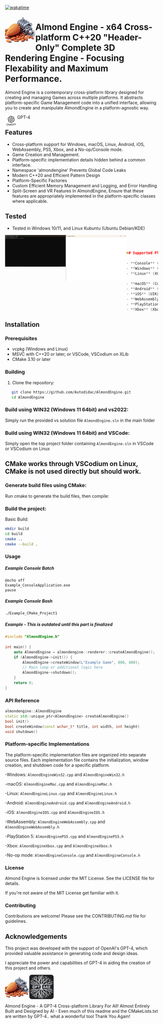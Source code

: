 [![wakatime](https://wakatime.com/badge/user/17eacdf5-0954-4233-89e5-cf09a2e230eb/project/69be8a22-0968-4157-a25c-ba228e92d6de.svg)](https://wakatime.com/badge/user/17eacdf5-0954-4233-89e5-cf09a2e230eb/project/69be8a22-0968-4157-a25c-ba228e92d6de)

<img align="left" src="images/AlmondEngine.jpg" width="100px"/>



# Almond Engine - x64 Cross-platform C++20 "Header-Only" Complete 3D Rendering Engine - Focusing Flexability and Maximum Performance.




Almond Engine is a contemporary cross-platform library designed for creating and managing Games across multiple platforms. It abstracts platform-specific Game Management code into a unified interface, allowing you to create and manipulate AlmondEngine in a platform-agnostic way. 


<img align="left" src="images/gpt.jpg" width="40px"/>GPT-4



## Features


- Cross-platform support for Windows, macOS, Linux, Android, iOS, WebAssembly, PS5, Xbox, and a No-op/Console mode.
- Game Creation and Management.
- Platform-specific implementation details hidden behind a common interface.
- Namespace 'almondengine' Prevents Global Code Leaks
- Modern C++20 and Efficient Pattern Design
- Platform-Specific Factories
- Custom Efficient Memory Management and Logging, and Error Handling
- Split-Screen and VR Features
In AlmondEngine, Ensure that these features are appropriately implemented in the platform-specific classes where applicable.



## Tested

- Tested in Windows 10/11, and Linux Kubuntu (Ubuntu Debian/KDE)

<img align="left" src="images/1.png" width="200px"/>

<img align="left" src="images/4.png" width="200px"/>

```cpp



## Supported Platforms

- **Console** (Headless mode)
- **Windows** (Win32)
- **Linux** (XCB or XLib) (XCB planned, XLib Working!)

- **macOS** (Cocoa) (planned)
- **Android** (Android) (planned)
- **iOS** (UIKit) (planned)
- **WebAssembly** (Emscripten) (planned)
- **PlayStation 5** (PS5) (planned)
- **Xbox** (Xbox) (planned)

```

## Installation



### Prerequisites

- vcpkg (Windows and Linux)
- MSVC with C++20 or later, or VSCode, VSCodium on XLib
- CMake 3.10 or later




### Building

1. Clone the repository:
```sh
   git clone https://github.com/Autodidac/AlmondEngine.git
   cd AlmondEngine
```




### Build using WIN32 (Windows 11 64bit) and vs2022:
Simply run the provided vs solution file `AlmondEngine.sln` in the main folder

### Build using WIN32 (Windows 11 64bit) and VSCode:
Simply open the top project folder containing `AlmondEngine.sln` in VSCode or VSCodium on Linux


## CMake works through VSCodium on Linux, CMake is not used directly but should work.

### Generate build files using CMake:
Run cmake to generate the build files, then compile:





### Build the project:
Basic Build:
```sh
mkdir build
cd build
cmake ..
cmake --build .
```


### Usage


##### Example Console Batch
```batch
@echo off
Example_ConsoleApplication.exe 
pause
```
##### Example Console Bash
```bash
./Example_CMake_Project1 
```



##### Example - This is outdated until this part is finalized
```cpp
#include "AlmondEngine.h"

int main() {
    auto AlmondEngine = almondengine::renderer::createAlmondEngine();
    if (AlmondEngine->init()) {
        AlmondEngine->createWindow(L"Example Game", 800, 600);
        // Main loop or additional logic here
        AlmondEngine->shutdown();
    }
    return 0;
}
```


### API Reference

```cpp
almondengine::AlmondEngine
static std::unique_ptr<AlmondEngine> createAlmondEngine()
bool init()
bool createWindow(const wchar_t* title, int width, int height)
void shutdown()

```



### Platform-specific Implementations
The platform-specific implementation files are organized into separate source files. Each implementation file contains the initialization, window creation, and shutdown code for a specific platform.

-Windows: `AlmondEngineWin32.cpp` and `AlmondEngineWin32.h`

-macOS: `AlmondEngineMac.cpp` and `AlmondEngineMac.h`

-Linux: `AlmondEngineLinux.cpp` and `AlmondEngineLinux.h`

-Android: `AlmondEngineAndroid.cpp` and `AlmondEngineAndroid.h`

-iOS: `AlmondEngineIOS.cpp` and `AlmondEngineIOS.h`

-WebAssembly: `AlmondEngineWebAssembly.cpp` and `AlmondEngineWebAssembly.h`

-PlayStation 5: `AlmondEnginePS5.cpp` and `AlmondEnginePS5.h`

-Xbox: `AlmondEngineXbox.cpp` and `AlmondEngineXbox.h`

-No-op mode: `AlmondEngineConsole.cpp` and `AlmondEngineConsole.h`





### License
Almond Engine is licensed under the MIT License. See the LICENSE file for details.

If you're not aware of the MIT License get familiar with it.



### Contributing
Contributions are welcome! Please see the CONTRIBUTING.md file for guidelines.




## Acknowledgements
This project was developed with the support of OpenAI's GPT-4, which provided valuable assistance in generating code and design ideas. 

I appreciate the power and capabilities of GPT-4 in aiding the creation of this project and others.



<img align="left" src="images/AlmondEngine.jpg" width="80px"/>
<img align="center" src="images/gpt4all.png" width="80px"/>

Almond Engine - A GPT-4 Cross-platform Library For All! Almost Entirely Built and Designed by AI - Even much of this readme and the CMakeLists.txt are written by GPT-4.. what a wonderful tool Thank You Again!

